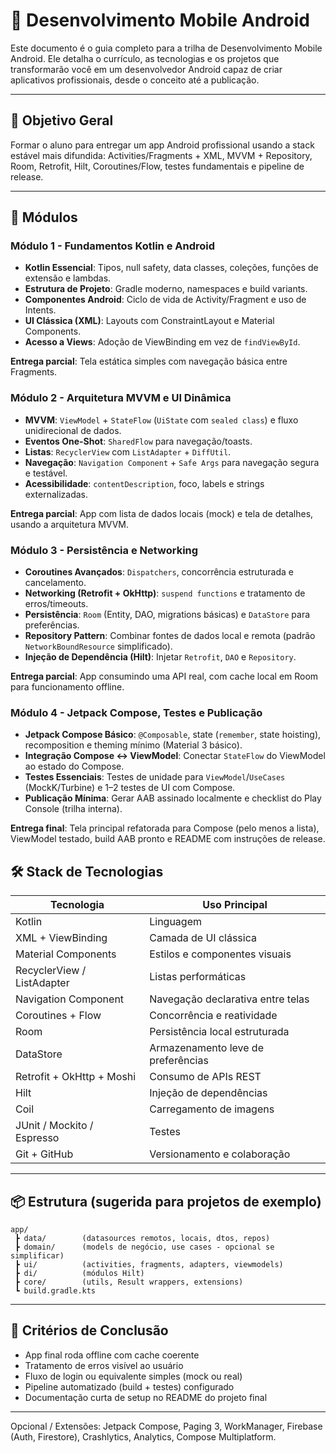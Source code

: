 # 📱 Desenvolvimento Mobile Android

Este documento é o guia completo para a trilha de Desenvolvimento Mobile Android. Ele detalha o currículo, as tecnologias e os projetos que transformarão você em um desenvolvedor Android capaz de criar aplicativos profissionais, desde o conceito até a publicação.

---

## 🎯 Objetivo Geral
Formar o aluno para entregar um app Android profissional usando a stack estável mais difundida: Activities/Fragments + XML, MVVM + Repository, Room, Retrofit, Hilt, Coroutines/Flow, testes fundamentais e pipeline de release.

---

## 🧩 Módulos

### Módulo 1 - Fundamentos Kotlin e Android
- **Kotlin Essencial**: Tipos, null safety, data classes, coleções, funções de extensão e lambdas.
- **Estrutura de Projeto**: Gradle moderno, namespaces e build variants.
- **Componentes Android**: Ciclo de vida de Activity/Fragment e uso de Intents.
- **UI Clássica (XML)**: Layouts com ConstraintLayout e Material Components.
- **Acesso a Views**: Adoção de ViewBinding em vez de `findViewById`.

**Entrega parcial**: Tela estática simples com navegação básica entre Fragments.

### Módulo 2 - Arquitetura MVVM e UI Dinâmica
- **MVVM**: `ViewModel` + `StateFlow` (`UiState` com `sealed class`) e fluxo unidirecional de dados.
- **Eventos One-Shot**: `SharedFlow` para navegação/toasts.
- **Listas**: `RecyclerView` com `ListAdapter` + `DiffUtil`.
- **Navegação**: `Navigation Component` + `Safe Args` para navegação segura e testável.
- **Acessibilidade**: `contentDescription`, foco, labels e strings externalizadas.


**Entrega parcial**: App com lista de dados locais (mock) e tela de detalhes, usando a arquitetura MVVM.

### Módulo 3 - Persistência e Networking
- **Coroutines Avançados**: `Dispatchers`, concorrência estruturada e cancelamento.
- **Networking (Retrofit + OkHttp)**: `suspend functions` e tratamento de erros/timeouts.
- **Persistência**: `Room` (Entity, DAO, migrations básicas) e `DataStore` para preferências.
- **Repository Pattern**: Combinar fontes de dados local e remota (padrão `NetworkBoundResource` simplificado).
- **Injeção de Dependência (Hilt)**: Injetar `Retrofit`, `DAO` e `Repository`.

**Entrega parcial**: App consumindo uma API real, com cache local em Room para funcionamento offline.

### Módulo 4 - Jetpack Compose, Testes e Publicação
- **Jetpack Compose Básico**: `@Composable`, state (`remember`, state hoisting), recomposition e theming mínimo (Material 3 básico).
- **Integração Compose ↔ ViewModel**: Conectar `StateFlow` do ViewModel ao estado do Compose.
- **Testes Essenciais**: Testes de unidade para `ViewModel`/`UseCases` (MockK/Turbine) e 1–2 testes de UI com Compose.
- **Publicação Mínima**: Gerar AAB assinado localmente e checklist do Play Console (trilha interna).

**Entrega final**: Tela principal refatorada para Compose (pelo menos a lista), ViewModel testado, build AAB pronto e README com instruções de release.

## 🛠️ Stack de Tecnologias
| Tecnologia | Uso Principal |
|------------|---------------|
| Kotlin | Linguagem |
| XML + ViewBinding | Camada de UI clássica |
| Material Components | Estilos e componentes visuais |
| RecyclerView / ListAdapter | Listas performáticas |
| Navigation Component | Navegação declarativa entre telas |
| Coroutines + Flow | Concorrência e reatividade |
| Room | Persistência local estruturada |
| DataStore | Armazenamento leve de preferências |
| Retrofit + OkHttp + Moshi | Consumo de APIs REST |
| Hilt | Injeção de dependências |
| Coil | Carregamento de imagens |
| JUnit / Mockito / Espresso | Testes |
| Git + GitHub | Versionamento e colaboração |


---

## 📦 Estrutura (sugerida para projetos de exemplo)
```
app/
 ┣ data/        (datasources remotos, locais, dtos, repos)
 ┣ domain/      (models de negócio, use cases - opcional se simplificar)
 ┣ ui/          (activities, fragments, adapters, viewmodels)
 ┣ di/          (módulos Hilt)
 ┣ core/        (utils, Result wrappers, extensions)
 ┗ build.gradle.kts
```

---

## 🧪 Critérios de Conclusão
- App final roda offline com cache coerente
- Tratamento de erros visível ao usuário
- Fluxo de login ou equivalente simples (mock ou real)
- Pipeline automatizado (build + testes) configurado
- Documentação curta de setup no README do projeto final

---

Opcional / Extensões: Jetpack Compose, Paging 3, WorkManager, Firebase (Auth, Firestore), Crashlytics, Analytics, Compose Multiplatform.